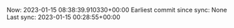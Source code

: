 Now: 2023-01-15 08:38:39.910330+00:00 Earliest commit since sync: None Last sync: 2023-01-15 00:28:55+00:00
